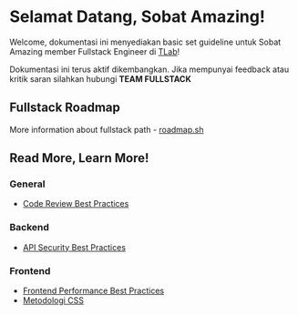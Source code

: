 # Selamat Datang, Sobat Amazing!

Welcome, dokumentasi ini menyediakan basic set guideline untuk Sobat Amazing
member Fullstack Engineer di [TLab](https://tlab.co.id/)!

Dokumentasi ini terus aktif dikembangkan. Jika mempunyai feedback atau kritik saran
silahkan hubungi **TEAM FULLSTACK**

## Fullstack Roadmap

More information about fullstack path - [roadmap.sh](https://roadmap.sh/full-stack)

## Read More, Learn More!
### General
* [Code Review Best Practices](https://roadmap.sh/best-practices/code-review)
### Backend
* [API Security Best Practices](https://roadmap.sh/best-practices/api-security)
### Frontend
* [Frontend Performance Best Practices](https://roadmap.sh/best-practices/frontend-performance)
* [Metodologi CSS](https://docs.google.com/presentation/d/1-qKMeKUKqUEsJE3onUYg7HXuimBFDkOWaEs9FAavups/edit#slide=id.g7c763257d0_0_0)